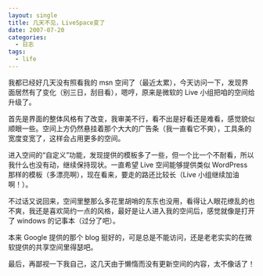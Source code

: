 ```yaml
---
layout: single
title: 几天不见，LiveSpace变了
date: 2007-07-20
categories:
  - 日志
tags:
  - life
---
```


我都已经好几天没有照看我的 msn 空间了（最近太累），今天访问一下，发现界面居然有了变化（别三日，刮目看），嗯哼，原来是微软的 Live 小组把咱的空间给升级了。

首先是界面的整体风格有了改变，我审美不行，看不出是好看还是难看，感觉貌似顺眼一些。空间上方仍然悬挂着那个大大的广告条（我一直看它不爽），工具条的宽度变宽了，这样会占用更多的空间。

进入空间的“自定义”功能，发现提供的模板多了一些，但一个比一个不耐看，所以我什么也没有动，继续保持现状。一直希望 Live 空间能够提供类似 WordPress 那样的模板（多漂亮啊），现在看来，要走的路还比较长（Live 小组继续加油啊！）。

不过话又说回来，空间里整那么多花里胡哨的东东也没用，看得让人眼花缭乱的也不爽，我还是喜欢简约一点的风格，最好是让人进入我的空间后，感觉就像是打开了 windows 的记事本（过分了吧）。

本来 Google 提供的那个 blog 挺好的，可是总是不能访问，还是老老实实的在微软提供的共享空间里得瑟吧。

最后，再鄙视一下我自己，这几天由于懒惰而没有更新空间的内容，太不像话了！
